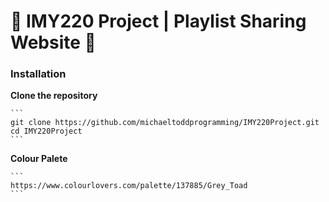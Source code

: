 # 🎵 IMY220 Project | Playlist Sharing Website 🎵

### Installation

**Clone the repository**

    ```
    git clone https://github.com/michaeltoddprogramming/IMY220Project.git
    cd IMY220Project
    ```

**Colour Palete**

    ```
    https://www.colourlovers.com/palette/137885/Grey_Toad
    ```


